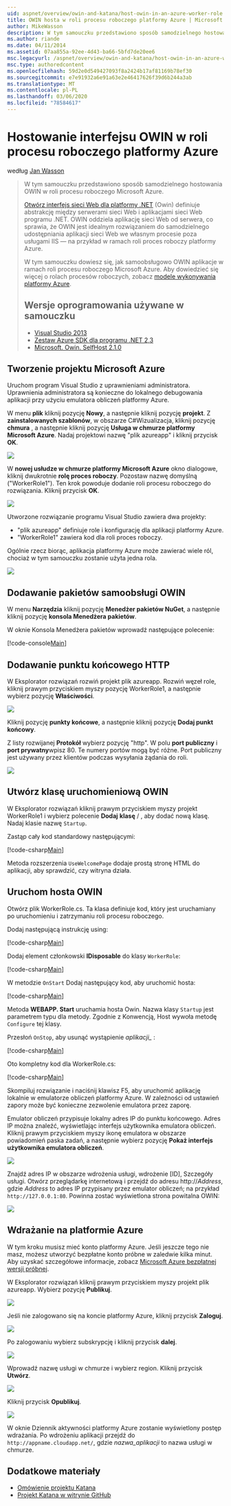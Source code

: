 ```yaml
---
uid: aspnet/overview/owin-and-katana/host-owin-in-an-azure-worker-role
title: OWIN hosta w roli procesu roboczego platformy Azure | Microsoft Docs
author: MikeWasson
description: W tym samouczku przedstawiono sposób samodzielnego hostowania OWIN w roli procesu roboczego Microsoft Azure. Otwórz interfejs sieci Web dla platformy .NET (OWIN) definiuje abstrakcję między serwerem sieci Web platformy .NET...
ms.author: riande
ms.date: 04/11/2014
ms.assetid: 07aa855a-92ee-4d43-ba66-5bfd7de20ee6
msc.legacyurl: /aspnet/overview/owin-and-katana/host-owin-in-an-azure-worker-role
msc.type: authoredcontent
ms.openlocfilehash: 59d2e0d549427093f8a2424b17af81169b78ef30
ms.sourcegitcommit: e7e91932a6e91a63e2e46417626f39d6b244a3ab
ms.translationtype: MT
ms.contentlocale: pl-PL
ms.lasthandoff: 03/06/2020
ms.locfileid: "78584617"
---
```

# <a name="host-owin-in-an-azure-worker-role"></a>Hostowanie interfejsu OWIN w roli procesu roboczego platformy Azure

według [Jan Wasson](https://github.com/MikeWasson)

> W tym samouczku przedstawiono sposób samodzielnego hostowania OWIN w roli procesu roboczego Microsoft Azure.
>
> [Otwórz interfejs sieci Web dla platformy .NET](http://owin.org/) (Owin) definiuje abstrakcję między serwerami sieci Web i aplikacjami sieci Web programu .NET. OWIN oddziela aplikację sieci Web od serwera, co sprawia, że OWIN jest idealnym rozwiązaniem do samodzielnego udostępniania aplikacji sieci Web we własnym procesie poza usługami IIS — na przykład w ramach roli proces roboczy platformy Azure.
>
> W tym samouczku dowiesz się, jak samoobsługowo OWIN aplikacje w ramach roli procesu roboczego Microsoft Azure. Aby dowiedzieć się więcej o rolach procesów roboczych, zobacz [modele wykonywania platformy Azure](https://azure.microsoft.com/documentation/articles/fundamentals-application-models/#CloudServices).
>
> ## <a name="software-versions-used-in-the-tutorial"></a>Wersje oprogramowania używane w samouczku
>
>
> - [Visual Studio 2013](https://my.visualstudio.com/Downloads?q=visual%20studio%202013)
> - [Zestaw Azure SDK dla programu .NET 2,3](https://azure.microsoft.com/downloads/)
> - [Microsoft. Owin. SelfHost 2.1.0](http://www.nuget.org/packages/Microsoft.Owin.SelfHost/2.1.0)

## <a name="create-a-microsoft-azure-project"></a>Tworzenie projektu Microsoft Azure

Uruchom program Visual Studio z uprawnieniami administratora. Uprawnienia administratora są konieczne do lokalnego debugowania aplikacji przy użyciu emulatora obliczeń platformy Azure.

W menu **plik** kliknij pozycję **Nowy**, a następnie kliknij pozycję **projekt**. Z **zainstalowanych szablonów**, w obszarze C#Wizualizacja, kliknij pozycję **chmura** , a następnie kliknij pozycję **Usługa w chmurze platformy Microsoft Azure**. Nadaj projektowi nazwę "plik azureapp" i kliknij przycisk **OK**.

[![](host-owin-in-an-azure-worker-role/_static/image2.png)](host-owin-in-an-azure-worker-role/_static/image1.png)

W **nowej usłudze w chmurze platformy Microsoft Azure** okno dialogowe, kliknij dwukrotnie **rolę proces roboczy**. Pozostaw nazwę domyślną ("WorkerRole1"). Ten krok powoduje dodanie roli procesu roboczego do rozwiązania. Kliknij przycisk **OK**.

[![](host-owin-in-an-azure-worker-role/_static/image4.png)](host-owin-in-an-azure-worker-role/_static/image3.png)

Utworzone rozwiązanie programu Visual Studio zawiera dwa projekty:

- &quot;plik azureapp&quot; definiuje role i konfigurację dla aplikacji platformy Azure.
- &quot;WorkerRole1&quot; zawiera kod dla roli proces roboczy.

Ogólnie rzecz biorąc, aplikacja platformy Azure może zawierać wiele ról, chociaż w tym samouczku zostanie użyta jedna rola.

![](host-owin-in-an-azure-worker-role/_static/image5.png)

## <a name="add-the-owin-self-host-packages"></a>Dodawanie pakietów samoobsługi OWIN

W menu **Narzędzia** kliknij pozycję **Menedżer pakietów NuGet**, a następnie kliknij pozycję **konsola Menedżera pakietów**.

W oknie Konsola Menedżera pakietów wprowadź następujące polecenie:

[!code-console[Main](host-owin-in-an-azure-worker-role/samples/sample1.cmd)]

## <a name="add-an-http-endpoint"></a>Dodawanie punktu końcowego HTTP

W Eksplorator rozwiązań rozwiń projekt plik azureapp. Rozwiń węzeł role, kliknij prawym przyciskiem myszy pozycję WorkerRole1, a następnie wybierz pozycję **Właściwości**.

![](host-owin-in-an-azure-worker-role/_static/image6.png)

Kliknij pozycję **punkty końcowe**, a następnie kliknij pozycję **Dodaj punkt końcowy**.

Z listy rozwijanej **Protokół** wybierz pozycję "http". W polu **port publiczny** i **port prywatny**wpisz 80. Te numery portów mogą być różne. Port publiczny jest używany przez klientów podczas wysyłania żądania do roli.

[![](host-owin-in-an-azure-worker-role/_static/image8.png)](host-owin-in-an-azure-worker-role/_static/image7.png)

## <a name="create-the-owin-startup-class"></a>Utwórz klasę uruchomieniową OWIN

W Eksplorator rozwiązań kliknij prawym przyciskiem myszy projekt WorkerRole1 i wybierz polecenie **Dodaj** **klasę** / , aby dodać nową klasę. Nadaj klasie nazwę `Startup`.

Zastąp cały kod standardowy następującymi:

[!code-csharp[Main](host-owin-in-an-azure-worker-role/samples/sample2.cs)]

Metoda rozszerzenia `UseWelcomePage` dodaje prostą stronę HTML do aplikacji, aby sprawdzić, czy witryna działa.

## <a name="start-the-owin-host"></a>Uruchom hosta OWIN

Otwórz plik WorkerRole.cs. Ta klasa definiuje kod, który jest uruchamiany po uruchomieniu i zatrzymaniu roli procesu roboczego.

Dodaj następującą instrukcję using:

[!code-csharp[Main](host-owin-in-an-azure-worker-role/samples/sample3.cs)]

Dodaj element członkowski **IDisposable** do klasy `WorkerRole`:

[!code-csharp[Main](host-owin-in-an-azure-worker-role/samples/sample4.cs)]

W metodzie `OnStart` Dodaj następujący kod, aby uruchomić hosta:

[!code-csharp[Main](host-owin-in-an-azure-worker-role/samples/sample5.cs?highlight=5)]

Metoda **WEBAPP. Start** uruchamia hosta Owin. Nazwa klasy `Startup` jest parametrem typu dla metody. Zgodnie z Konwencją, Host wywoła metodę `Configure` tej klasy.

Przesłoń `OnStop`, aby usunąć wystąpienie *aplikacji\_* :

[!code-csharp[Main](host-owin-in-an-azure-worker-role/samples/sample6.cs)]

Oto kompletny kod dla WorkerRole.cs:

[!code-csharp[Main](host-owin-in-an-azure-worker-role/samples/sample7.cs)]

Skompiluj rozwiązanie i naciśnij klawisz F5, aby uruchomić aplikację lokalnie w emulatorze obliczeń platformy Azure. W zależności od ustawień zapory może być konieczne zezwolenie emulatora przez zaporę.

Emulator obliczeń przypisuje lokalny adres IP do punktu końcowego. Adres IP można znaleźć, wyświetlając interfejs użytkownika emulatora obliczeń. Kliknij prawym przyciskiem myszy ikonę emulatora w obszarze powiadomień paska zadań, a następnie wybierz pozycję **Pokaż interfejs użytkownika emulatora obliczeń**.

[![](host-owin-in-an-azure-worker-role/_static/image10.png)](host-owin-in-an-azure-worker-role/_static/image9.png)

Znajdź adres IP w obszarze wdrożenia usługi, wdrożenie [ID], Szczegóły usługi. Otwórz przeglądarkę internetową i przejdź do adresu http:\/\/*Address*, gdzie *Address* to adres IP przypisany przez emulator obliczeń; na przykład `http://127.0.0.1:80`. Powinna zostać wyświetlona strona powitalna OWIN:

![](host-owin-in-an-azure-worker-role/_static/image11.png)

## <a name="deploy-to-azure"></a>Wdrażanie na platformie Azure

W tym kroku musisz mieć konto platformy Azure. Jeśli jeszcze tego nie masz, możesz utworzyć bezpłatne konto próbne w zaledwie kilka minut. Aby uzyskać szczegółowe informacje, zobacz [Microsoft Azure bezpłatnej wersji próbnej](https://azure.microsoft.com/pricing/free-trial/?WT.mc_id=A261C142F).

W Eksplorator rozwiązań kliknij prawym przyciskiem myszy projekt plik azureapp. Wybierz pozycję **Publikuj**.

![](host-owin-in-an-azure-worker-role/_static/image12.png)

Jeśli nie zalogowano się na koncie platformy Azure, kliknij przycisk **Zaloguj**.

[![](host-owin-in-an-azure-worker-role/_static/image14.png)](host-owin-in-an-azure-worker-role/_static/image13.png)

Po zalogowaniu wybierz subskrypcję i kliknij przycisk **dalej**.

[![](host-owin-in-an-azure-worker-role/_static/image16.png)](host-owin-in-an-azure-worker-role/_static/image15.png)

Wprowadź nazwę usługi w chmurze i wybierz region. Kliknij przycisk **Utwórz**.

![](host-owin-in-an-azure-worker-role/_static/image17.png)

Kliknij przycisk **Opublikuj**.

[![](host-owin-in-an-azure-worker-role/_static/image19.png)](host-owin-in-an-azure-worker-role/_static/image18.png)

W oknie Dziennik aktywności platformy Azure zostanie wyświetlony postęp wdrażania. Po wdrożeniu aplikacji przejdź do `http://appname.cloudapp.net/`, gdzie *nazwa_aplikacji* to nazwa usługi w chmurze.

## <a name="additional-resources"></a>Dodatkowe materiały

- [Omówienie projektu Katana](an-overview-of-project-katana.md)
- [Projekt Katana w witrynie GitHub](https://github.com/aspnet/AspNetKatana/)
